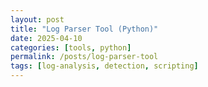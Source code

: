 ```yaml
---
layout: post
title: "Log Parser Tool (Python)"
date: 2025-04-10
categories: [tools, python]
permalink: /posts/log-parser-tool
tags: [log-analysis, detection, scripting]
---
```

